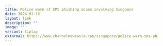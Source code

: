 ```yaml
---
title: Police warn of SMS phishing scams involving Singpass
date: 2024-01-18
layout: link
description: ""
image: ""
variant: tiptap
external: https://www.channelnewsasia.com/singapore/police-warn-sms-phishing-scams-singpass-login-details-2980726
---
```

